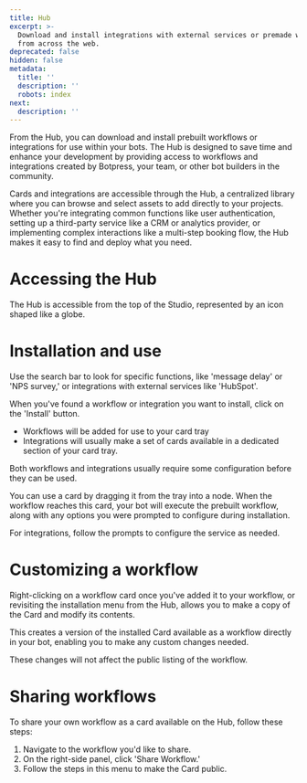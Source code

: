 ```yaml
---
title: Hub
excerpt: >-
  Download and install integrations with external services or premade workflows
  from across the web.
deprecated: false
hidden: false
metadata:
  title: ''
  description: ''
  robots: index
next:
  description: ''
---
```

From the Hub, you can download and install prebuilt workflows or integrations for use within your bots. The Hub is designed to save time and enhance your development by providing access to workflows and integrations created by Botpress, your team, or other bot builders in the community.

Cards and integrations are accessible through the Hub, a centralized library where you can browse and select assets to add directly to your projects. Whether you're integrating common functions like user authentication, setting up a third-party service like a CRM or analytics provider, or implementing complex interactions like a multi-step booking flow, the Hub makes it easy to find and deploy what you need.

# Accessing the Hub

The Hub is accessible from the top of the Studio, represented by an icon shaped like a globe.

# Installation and use

Use the search bar to look for specific functions, like 'message delay' or 'NPS survey,' or integrations with external services like 'HubSpot'.

When you've found a workflow or integration you want to install, click on the 'Install' button.

- Workflows will be added for use to your card tray
- Integrations will usually make a set of cards available in a dedicated section of your card tray.

Both workflows and integrations usually require some configuration before they can be used.

You can use a card by dragging it from the tray into a node. When the workflow reaches this card, your bot will execute the prebuilt workflow, along with any options you were prompted to configure during installation. 

For integrations, follow the prompts to configure the service as needed.

# Customizing a workflow

Right-clicking on a workflow card once you've added it to your workflow, or revisiting the installation menu from the Hub, allows you to make a copy of the Card and modify its contents.

This creates a version of the installed Card available as a workflow directly in your bot, enabling you to make any custom changes needed.

These changes will not affect the public listing of the workflow.

# Sharing workflows

To share your own workflow as a card available on the Hub, follow these steps:

1. Navigate to the workflow you'd like to share.
2. On the right-side panel, click 'Share Workflow.'
3. Follow the steps in this menu to make the Card public.